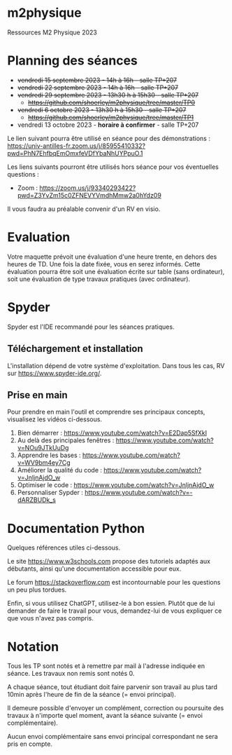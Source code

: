 # m2physique
Ressources M2 Physique 2023


# Planning des séances
* ~~vendredi 15 septembre 2023 - 14h à 16h - salle TP+207~~
* ~~vendredi 22 septembre 2023 - 14h à 16h - salle TP+207~~
* ~~vendredi 29 septembre 2023 - 13h30 h à 15h30 - salle TP+207~~
  * ~~https://github.com/shoerley/m2physique/tree/master/TP0~~
* ~~vendredi 6 octobre 2023 - 13h30 h à 15h30 - salle TP+207~~ 
  * ~~https://github.com/shoerley/m2physique/tree/master/TP1~~
* vendredi 13 octobre 2023 - **horaire à confirmer**  - salle TP+207

Le lien suivant pourra être utilisé en séance pour des démonstrations : https://univ-antilles-fr.zoom.us/j/85955410332?pwd=PhN7EhfbqEmOmxfeVDfYbaNhUYPpuO.1

Les liens suivants pourront être utilisés hors séance pour vos éventuelles questions :
* Zoom : https://zoom.us/j/93340293422?pwd=Z3YvZm15c0ZFNEVYVmdhMmw2a0hYdz09

Il vous faudra au préalable convenir d'un RV en visio.

# Evaluation

Votre maquette prévoit une évaluation d'une heure trente, en dehors des heures de TD. Une fois la date fixée, vous en serez informés. Cette évaluation pourra être soit une évaluation écrite sur table (sans ordinateur), soit une évaluation de type travaux pratiques (avec ordinateur).


# Spyder

Spyder est l'IDE recommandé pour les séances pratiques. 

## Téléchargement et installation 

L'installation dépend de votre système d'exploitation. Dans tous les cas, RV sur https://www.spyder-ide.org/.

## Prise en main

Pour prendre en main l'outil et comprendre ses principaux concepts, visualisez les vidéos ci-dessous.

1. Bien démarrer : https://www.youtube.com/watch?v=E2Dap5SfXkI
2. Au delà des principales fenêtres : https://www.youtube.com/watch?v=NOu9JTkUuDg
3. Apprendre les bases : https://www.youtube.com/watch?v=WV9bm4ey7Cg
4. Améliorer la qualité du code : https://www.youtube.com/watch?v=JnljnAjdO_w
5. Optimiser le code : https://www.youtube.com/watch?v=JnljnAjdO_w
6. Personnaliser Sypder : https://www.youtube.com/watch?v=-dARZBUDk_s

# Documentation Python

Quelques références utiles ci-dessous.

Le site https://www.w3schools.com propose des tutoriels adaptés aux débutants, ainsi qu'une documentation accessible pour eux.

Le forum https://stackoverflow.com est incontournable pour les questions un peu plus tordues.

Enfin, si vous utilisez ChatGPT, utilisez-le à bon essien. Plutôt que de lui demander de faire le travail pour vous, demandez-lui de vous expliquer ce que vous n'avez pas compris.

# Notation

Tous les TP sont notés et à remettre par mail à l'adresse indiquée en séance. Les travaux non remis sont notés 0.

A chaque séance, tout étudiant doit faire parvenir son travail au plus tard 10min après l'heure de fin de la séance (= envoi principal).

Il demeure possible d'envoyer un complément, correction ou poursuite des travaux à n'importe quel moment, avant la séance suivante (= envoi complémentaire).

Aucun envoi complémentaire sans envoi principal correspondant ne sera pris en compte.


